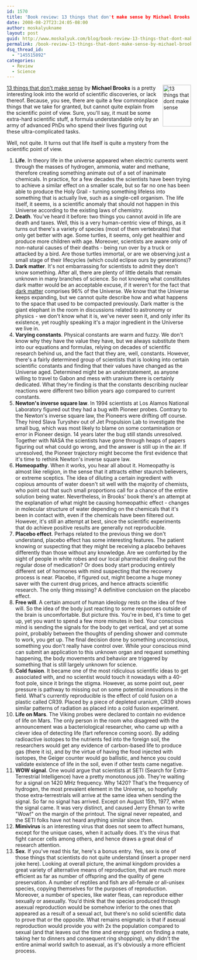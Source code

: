 ```yaml
---
id: 1570
title: 'Book review: 13 things that don't make sense by Michael Brooks'
date: 2008-08-27T23:24:05-08:00
author: moskalyukname
layout: post
guid: http://www.moskalyuk.com/blog/book-review-13-things-that-dont-make-sense-by-michael-brooks/1570
permalink: /book-review-13-things-that-dont-make-sense-by-michael-brooks/1570
dsq_thread_id:
  - "145515892"
categories:
  - Review
  - Science
---
```

[<img loading="lazy" style="border-top-width: 0px;border-left-width: 0px;border-bottom-width: 0px;margin: 0px 0px 5px 5px;border-right-width: 0px" height="114" alt="13 things that dont make sense" src="https://i.gr-assets.com/images/S/compressed.photo.goodreads.com/books/1320401228l/2018682.jpg" width="77" align="right" border="0" />](http://www.amazon.com/dp/0385520689?tag=moskalyukcom-20&camp=0&creative=0&linkCode=as1&creativeASIN=0385520689&adid=1SPQQ2E2JSTEMBC2TN6E&) [13 things that don't make sense](http://www.amazon.com/dp/0385520689?tag=moskalyukcom-20&camp=0&creative=0&linkCode=as1&creativeASIN=0385520689&adid=1SPQQ2E2JSTEMBC2TN6E&) by **Michael Brooks** is a pretty interesting look into the world of scientific discoveries, or lack thereof. Because, you see, there are quite a few commonplace things that we take for granted, but cannot quite explain from the scientific point of view. Sure, you'll say, it must be some extra-hard scientific stuff, a formula understandable only by an army of advanced PhDs who spend their lives figuring out these ultra-complicated tasks.

Well, not quite. It turns out that life itself is quite a mystery from the scientific point of view.

  1. **Life**. In theory life in the universe appeared when electric currents went through the masses of hydrogen, ammonia, water and methane, therefore creating something animate out of a set of inanimate chemicals. In practice, for a few decades the scientists have been trying to achieve a similar effect on a smaller scale, but so far no one has been able to produce the Holy Grail - turning something lifeless into something that is actually live, such as a single-cell organism. The life itself, it seems, is a scientific anomaly that should not happen in this Universe according to the existing laws of chemistry. 
  2. **Death**. You've heard it before: two things you cannot avoid in life are death and taxes. Well, this is a very human-centric view of things, as it turns out there's a variety of species (most of them vertebrates) that only get better with age. Some turtles, it seems, only get healthier and produce more children with age. Moreover, scientists are aware only of non-natural causes of their deaths - being run over by a truck or attacked by a bird. Are those turtles immortal, or are we observing just a small stage of their lifecycles (which could eclipse ours by generations)? 
  3. **Dark matter**. It's not embarrassing for scientists to admit they don't know something. After all, there are plenty of little details that remain unknown in many branches of science. So not knowing what constitutes dark matter would be an acceptable excuse, if it weren't for the fact that [dark matter](http://en.wikipedia.org/wiki/Dark_matter) comprises 96% of the Universe. We know that the Universe keeps expanding, but we cannot quite describe how and what happens to the space that used to be compacted previously. Dark matter is the giant elephant in the room in discussions related to astronomy or physics - we don't know what it is, we've never seen it, and only infer its existence, yet roughly speaking it's a major ingredient in the Universe we live in. 
  4. **Varying constants**. Physical constants are warm and fuzzy. We don't know why they have the value they have, but we always substitute them into our equations and formulas, relying on decades of scientific research behind us, and the fact that they are, well, constants. However, there's a fairly determined group of scientists that is looking into certain scientific constants and finding that their values have changed as the Universe aged. Determined might be an understatement, as anyone willing to travel to Gabon and mess with uranium there is certainly dedicated. What they're finding is that the constants describing nuclear reactions were different two billion years ago compared to current constants. 
  5. **Newton's inverse square law**. In 1994 scientists at Los Alamos National Laboratory figured out they had a bug with Pioneer probes. Contrary to the Newton's inverse square law, the Pioneers were drifting off course. They hired Slava Turyshev out of Jet Propulsion Lab to investigate the small bug, which was most likely to blame on some contamination or error in Pioneer design. 14 years later the bug still stands unresolved. Together with NASA the scientists have gone through heaps of papers figuring out what could go wrong, and the answer is still up in the air. If unresolved, the Pioneer trajectory might become the first evidence that it's time to rethink Newton's inverse square law. 
  6. **Homeopathy**. When it works, you hear all about it. Homeopathy is almost like religion, in the sense that it attracts either staunch believers, or extreme sceptics. The idea of diluting a certain ingredient with copious amounts of water doesn't sit well with the majority of chemists, who point out that such small proportions call for a chance of the entire solution being water. Nevertheless, in Brooks' book there's an attempt at the explanation of what might be causing homeopathic effect - changes in molecular structure of water depending on the chemicals that it's been in contact with, even if the chemicals have been filtered out. However, it's still an attempt at best, since the scientific experiments that do achieve positive results are generally not reproducible. 
  7. **Placebo effect**. Perhaps related to the previous thing we don't understand, placebo effect has some interesting features. The patient knowing or suspecting that they might be receiving a placebo behaves differently than those without any knowledge. Are we comforted by the sight of people in white robes and our local pharmacist dealing out the regular dose of medication? Or does body start producing entirely different set of hormones with mind suspecting that the recovery process is near. Placebo, if figured out, might become a huge money saver with the current drug prices, and hence attracts scientific research. The only thing missing? A definitive conclusion on the placebo effect. 
  8. **Free will**. A certain amount of human ideology rests on the idea of free will. So the idea of the body just reacting to some responses outside of the brain is uncomfortable. But picture this. You're in bed, it's time to get up, yet you want to spend a few more minutes in bed. Your conscious mind is sending the signals for the body to get vertical, and yet at some point, probably between the thoughts of pending shower and commute to work, you get up. The final decision done by something unconscious, something you don't really have control over. While your conscious mind can submit an application to this unknown organ and request something happening, the body movements and behavior are triggered by something that is still largely unknown for science. 
  9. **Cold fusion**. It became one of the most ridiculous scientific ideas to get associated with, and no scientist would touch it nowadays with a 40-foot pole, since it brings the stigma. However, as some point out, peer pressure is pathway to missing out on some potential innovations in the field. What's currently reproducible is the effect of cold fusion on a plastic called CR39. Placed by a piece of depleted uranium, CR39 shows similar patterns of radiation as placed into a cold fusion experiment. 
 10. **Life on Mars**. The Viking probes were declared to contain no evidence of life on Mars. The only person in the room who disagreed with the announcement was a bacteriological researcher, who came up with a clever idea of detecting life (fart reference coming soon). By adding radioactive isotopes to the nutrients fed into the foreign soil, the researchers would get any evidence of carbon-based life to produce gas (there it is), and by the virtue of having the food injected with isotopes, the Geiger counter would go ballistic, and hence you could validate existence of life in the soil, even if other tests came negative. 
 11. **WOW signal**. One would argue that scientists at SETI (Search for Extra-Terrestrial Intelligence) have a pretty monotonous job. They're waiting for a signal on 1420 MHz frequency. Why 1420? That's the frequency of hydrogen, the most prevalent element in the Universe, so hopefully those extra-terrestrials will arrive at the same idea when sending the signal. So far no signal has arrived. Except on August 15th, 1977, when the signal came. It was very distinct, and caused Jerry Ehman to write "Wow!" on the margin of the printout. The signal never repeated, and the SETI folks have not heard anything similar since then. 
 12. **Mimivirus** is an interesting virus that does not seem to affect humans, except for the unique cases, when it actually does. It's the virus that fight cancer cells among others, and hence draws a great deal of research attention. 
 13. **Sex**. If you've read this far, here's a bonus entry. Yes, sex is one of those things that scientists do not quite understand (insert a proper nerd joke here). Looking at overall picture, the animal kingdom provides a great variety of alternative means of reproduction, that are much more efficient as far as number of offspring and the quality of gene preservation. A number of reptiles and fish are all-female or all-unisex species, copying themselves for the purposes of reproduction. Moreover, a number of species, like water fleas, can reproduce either sexually or asexually. You'd think that the species produced through asexual reproduction would be somehow inferior to the ones that appeared as a result of a sexual act, but there's no solid scientific data to prove that or the opposite. What remains enigmatic is that if asexual reproduction would provide you with 2x the population compared to sexual (and that leaves out the time and energy spent on finding a mate, taking her to dinners and consequent ring shopping), why didn't the entire animal world switch to asexual, as it's obviously a more efficient process.
